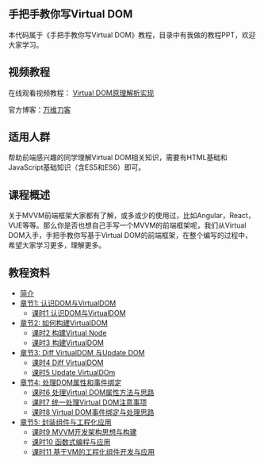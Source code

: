 ## 手把手教你写Virtual DOM
本代码属于《手把手教你写Virtual DOM》教程，目录中有我做的教程PPT，欢迎大家学习。

## 视频教程

在线观看视频教程：
[Virtual DOM原理解析实现](http://study.163.com/course/courseMain.htm?courseId=1004856021&utm_campaign=commission&utm_source=cp-400000000351011&utm_medium=share)

官方博客：[万维刀客](https://www.w3cdoc.com/)

## 适用人群
帮助前端感兴趣的同学理解Virtual DOM相关知识，需要有HTML基础和JavaScript基础知识（含ES5和ES6）即可。

## 课程概述
关于MVVM前端框架大家都有了解，或多或少的使用过，比如Angular，React，VUE等等。那么你是否也想自己手写一个MVVM的前端框架呢，我们从Virtual DOM入手，手把手教你写基于Virtual DOM的前端框架，在整个编写的过程中，希望大家学习更多，理解更多。


## 教程资料

* [简介](README.md)
* [章节1: 认识DOM与VirtualDOM](chapter1/README.md)
    * [课时1  认识DOM与VirtualDOM](chapter1/section1.md)
* [章节2: 如何构建VirtualDOM](chapter2/README.md)
    * [课时2  构建Virtual Node](chapter2/section1.md)
    * [课时3  构建VirtualDOM](chapter2/section2.md)
* [章节3: Diff VirtualDOM 与Update DOM](chapter3/README.md)
    * [课时4  Diff VirtualDOM](chapter3/section1.md)
    * [课时5  Update VirtualDOm](chapter3/section2.md)
* [章节4: 处理DOM属性和事件绑定](chapter4/README.md)
    * [课时6  处理Virtual DOM属性方法与思路](chapter4/section1.md)
    * [课时7  统一处理Virtual DOM注意事项](chapter4/section2.md)
    * [课时8  Virtual DOM事件绑定与处理思路](chapter4/section3.md)
* [章节5: 封装组件与工程化应用](chapter5/README.md)
    * [课时9 MVVM开发架构思想与构建](chapter5/section1.md)
    * [课时10 函数式编程与应用](chapter5/section2.md)
    * [课时11 基于VM的工程化组件开发与应用](chapter5/section3.md)

